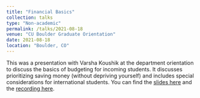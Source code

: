 ```yaml
---
title: "Financial Basics"
collection: talks
type: "Non-academic"
permalink: /talks/2021-08-18
venue: "CU Boulder Graduate Orientation"
date: 2021-08-18
location: "Boulder, CO"
---
```

This was a presentation with Varsha Koushik at the department orientation to discuss the basics of budgeting for incoming students. It discusses prioritizing saving money (without depriving yourself) and includes special considerations for international students. You can find the [slides here](https://docs.google.com/presentation/d/1Ob4fqex4Fj3jA50cGVKzilpDauyr9zA13ti-kX2J2vM/edit?usp=sharing) and the [recording here](https://drive.google.com/file/d/10Oik4ucxgP-kPzHw0zVcX1E0tFYj3v93/view?usp=sharing).
